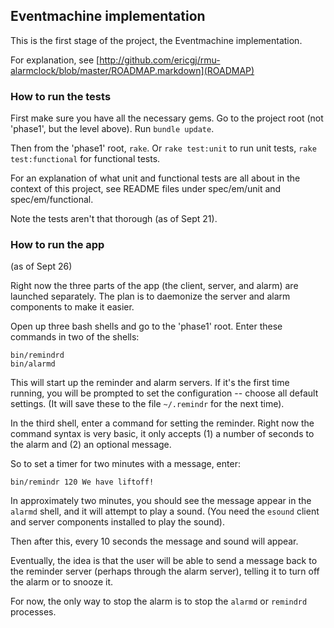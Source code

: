 ## Eventmachine implementation

This is the first stage of the project, the Eventmachine implementation.

For explanation, see [http://github.com/ericgj/rmu-alarmclock/blob/master/ROADMAP.markdown](ROADMAP)

### How to run the tests

First make sure you have all the necessary gems.  Go to the project root (not 'phase1', but the level above). Run `bundle update`.

Then from the 'phase1' root, `rake`. Or `rake test:unit` to run unit tests, `rake test:functional` for functional tests.

For an explanation of what unit and functional tests are all about in the context of this project, see README files under spec/em/unit and spec/em/functional.

Note the tests aren't that thorough (as of Sept 21).


### How to run the app 
(as of Sept 26)

Right now the three parts of the app (the client, server, and alarm) are launched separately.  The plan is to daemonize the server and alarm components to make it easier.

Open up three bash shells and go to the 'phase1' root.  Enter these commands in two of the shells:

    bin/remindrd
    bin/alarmd
    
This will start up the reminder and alarm servers.  If it's the first time running, you will be prompted to set the configuration -- choose all default settings.  (It will save these to the file `~/.remindr` for the next time).

In the third shell, enter a command for setting the reminder. Right now the command syntax is very basic, it only accepts (1) a number of seconds to the alarm and (2) an optional message.

So to set a timer for two minutes with a message, enter:

    bin/remindr 120 We have liftoff!
    
In approximately two minutes, you should see the message appear in the `alarmd` shell, and it will attempt to play a sound.  (You need the `esound` client and server components installed to play the sound).

Then after this, every 10 seconds the message and sound will appear.

Eventually, the idea is that the user will be able to send a message back to the reminder server (perhaps through the alarm server), telling it to turn off the alarm or to snooze it.

For now, the only way to stop the alarm is to stop the `alarmd` or `remindrd` processes.

